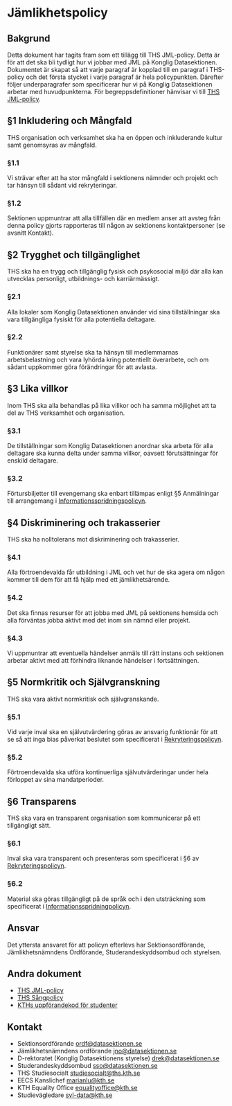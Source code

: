 # Jämlikhetspolicy #
## Bakgrund ##
Detta dokument har tagits fram som ett tillägg till THS JML-policy. Detta är för att det ska bli tydligt hur vi jobbar med JML på Konglig Datasektionen. Dokumentet är skapat så att varje paragraf är kopplad till en paragraf i THS-policy och det första stycket i varje paragraf är hela policypunkten. Därefter följer underparagrafer som specificerar hur vi på Konglig Datasektionen arbetar med huvudpunkterna. För begreppsdefinitioner hänvisar vi till [THS JML-policy](http://mit-kth.se/wp-content/uploads/2017/01/THS-JML-policy_reviderad.pdf).

## §1 Inkludering och Mångfald ##
THS organisation och verksamhet ska ha en öppen och inkluderande kultur samt genomsyras av mångfald.
### §1.1 ###
Vi strävar efter att ha stor mångfald i sektionens nämnder och projekt och tar hänsyn till sådant vid rekryteringar.
### §1.2 ###
Sektionen uppmuntrar att alla tillfällen där en medlem anser att avsteg från denna policy gjorts rapporteras till någon av sektionens kontaktpersoner (se avsnitt Kontakt).

## §2 Trygghet och tillgänglighet ##
THS ska ha en trygg och tillgänglig fysisk och psykosocial miljö där alla kan utvecklas personligt, utbildnings- och karriärmässigt.
### §2.1 ###
Alla lokaler som Konglig Datasektionen använder vid sina tillställningar ska vara tillgängliga fysiskt för alla potentiella deltagare.
### §2.2 ###
Funktionärer samt styrelse ska ta hänsyn till medlemmarnas arbetsbelastning och vara lyhörda kring potentiellt överarbete, och om sådant uppkommer göra förändringar för att avlasta.
## §3 Lika villkor ##
Inom THS ska alla behandlas på lika villkor och ha samma möjlighet att ta del av THS verksamhet och organisation.

### §3.1 ###
De tillställningar som Konglig Datasektionen anordnar ska arbeta för alla deltagare ska kunna delta under samma villkor, oavsett förutsättningar för enskild deltagare.

### §3.2 ###
Förtursbiljetter till evengemang ska enbart tillämpas enligt §5 Anmälningar till arrangemang i [Informationsspridningspolicyn](https://styrdokument.datasektionen.se/informationsspridningspolicy).

## §4 Diskriminering och trakasserier ##
THS ska ha nolltolerans mot diskriminering och trakasserier.

### §4.1 ###
Alla förtroendevalda får utbildning i JML och vet hur de ska agera om någon kommer till dem för att få hjälp med ett jämlikhetsärende.

### §4.2 ###
Det ska finnas resurser för att jobba med JML på sektionens hemsida och alla förväntas jobba aktivt med det inom sin nämnd eller projekt.

### §4.3 ###
Vi uppmuntrar att eventuella händelser anmäls till rätt instans och sektionen arbetar aktivt med att förhindra liknande händelser i fortsättningen.

## §5 Normkritik och Självgranskning ##
THS ska vara aktivt normkritisk och självgranskande.

### §5.1 ###
Vid varje inval ska en självutvärdering göras av ansvarig funktionär för att se så att inga bias påverkat beslutet som specificerat i [Rekryteringspolicyn](https://styrdokument.datasektionen.se/rekryteringspolicy).

### §5.2 ###
Förtroendevalda ska utföra kontinuerliga självutvärderingar under hela förloppet av sina mandatperioder.

## §6 Transparens ##
THS ska vara en transparent organisation som kommunicerar på ett tillgängligt sätt.

### §6.1 ###
Inval ska vara transparent och presenteras som specificerat i §6 av [Rekryteringspolicyn](https://styrdokument.datasektionen.se/rekryteringspolicy).

### §6.2 ###
Material ska göras tillgängligt på de språk och i den utsträckning som specificerat i [Informationsspridningpolicyn](https://styrdokument.datasektionen.se/informationsspridningspolicy).


## Ansvar ###
Det yttersta ansvaret för att policyn efterlevs har Sektionsordförande, Jämlikhetsnämndens Ordförande, Studerandeskyddsombud och styrelsen.

## Andra dokument ##
* [THS JML-policy](http://mit-kth.se/wp-content/uploads/2017/01/THS-JML-policy_reviderad.pdf)
* [THS Sångpolicy](https://cdn.thskth.se/wp-content/uploads/2016/07/THS_Policy-sang_161215.pdf)
* [KTHs uppförandekod för studenter](https://www.kth.se/student/studentliv/studentratt/uppforandekod-for-studenter-1.796562)

## Kontakt ##
* Sektionsordförande [ordf@datasektionen.se](mailto:ordf@datasektionen.se)
* Jämlikhetsnämndens ordförande [jno@datasektionen.se](mailto:jno@datasektionen.se)
* D-rektoratet (Konglig Datasektionens styrelse) [drek@datasektionen.se](mailto:drek@datasektionen.se)
* Studerandeskyddsombud [sso@datasektionen.se](mailto:sso@datasektionen.se)
* THS Studiesocialt [studiesocialt@ths.kth.se](mailto:studiesocialt@ths.kth.se)
* EECS Kanslichef [marianlu@kth.se](mailto:marianlu@kth.se)
* KTH Equality Office [equalityoffice@kth.se](mailto:qualityoffice@kth.se)
* Studievägledare [svl-data@kth.se](mailto:svl-data@kth.se)
